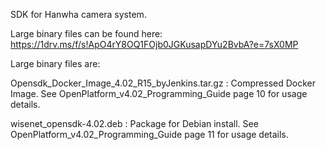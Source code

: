 SDK for Hanwha camera system. 

Large binary files can be found here:
https://1drv.ms/f/s!ApO4rY8OQ1FOjb0JGKusapDYu2BvbA?e=7sX0MP

Large binary files are:

Opensdk_Docker_Image_4.02_R15_byJenkins.tar.gz  : Compressed Docker Image. See OpenPlatform_v4.02_Programming_Guide page 10 for usage details. 

wisenet_opensdk-4.02.deb                        : Package for Debian install. See OpenPlatform_v4.02_Programming_Guide page 11 for usage details.
